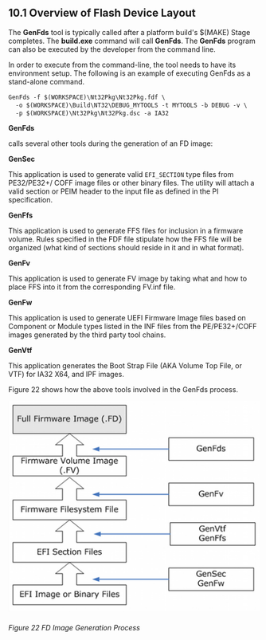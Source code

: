 <!--- @file
  10.1 Overview of Flash Device Layout

  Copyright (c) 2008-2017, Intel Corporation. All rights reserved.<BR>

  Redistribution and use in source (original document form) and 'compiled'
  forms (converted to PDF, epub, HTML and other formats) with or without
  modification, are permitted provided that the following conditions are met:

  1) Redistributions of source code (original document form) must retain the
     above copyright notice, this list of conditions and the following
     disclaimer as the first lines of this file unmodified.

  2) Redistributions in compiled form (transformed to other DTDs, converted to
     PDF, epub, HTML and other formats) must reproduce the above copyright
     notice, this list of conditions and the following disclaimer in the
     documentation and/or other materials provided with the distribution.

  THIS DOCUMENTATION IS PROVIDED BY TIANOCORE PROJECT "AS IS" AND ANY EXPRESS OR
  IMPLIED WARRANTIES, INCLUDING, BUT NOT LIMITED TO, THE IMPLIED WARRANTIES OF
  MERCHANTABILITY AND FITNESS FOR A PARTICULAR PURPOSE ARE DISCLAIMED. IN NO
  EVENT SHALL TIANOCORE PROJECT  BE LIABLE FOR ANY DIRECT, INDIRECT, INCIDENTAL,
  SPECIAL, EXEMPLARY, OR CONSEQUENTIAL DAMAGES (INCLUDING, BUT NOT LIMITED TO,
  PROCUREMENT OF SUBSTITUTE GOODS OR SERVICES; LOSS OF USE, DATA, OR PROFITS;
  OR BUSINESS INTERRUPTION) HOWEVER CAUSED AND ON ANY THEORY OF LIABILITY,
  WHETHER IN CONTRACT, STRICT LIABILITY, OR TORT (INCLUDING NEGLIGENCE OR
  OTHERWISE) ARISING IN ANY WAY OUT OF THE USE OF THIS DOCUMENTATION, EVEN IF
  ADVISED OF THE POSSIBILITY OF SUCH DAMAGE.

-->

## 10.1 Overview of Flash Device Layout

The **GenFds** tool is typically called after a platform build's $(MAKE) Stage
completes. The **build.exe** command will call **GenFds**. The **GenFds**
program can also be executed by the developer from the command line.

In order to execute from the command-line, the tool needs to have its
environment setup. The following is an example of executing GenFds as a
stand-alone command.

```
GenFds -f $(WORKSPACE)\Nt32Pkg\Nt32Pkg.fdf \
  -o $(WORKSPACE)\Build\NT32\DEBUG_MYTOOLS -t MYTOOLS -b DEBUG -v \
  -p $(WORKSPACE)\Nt32Pkg\Nt32Pkg.dsc -a IA32
```

**GenFds**

calls several other tools during the generation of an FD image:

**GenSec**

This application is used to generate valid `EFI_SECTION` type files from
PE32/PE32+/ COFF image files or other binary files. The utility will attach a
valid section or PEIM header to the input file as defined in the PI
specification.

**GenFfs**

This application is used to generate FFS files for inclusion in a firmware
volume. Rules specified in the FDF file stipulate how the FFS file will be
organized (what kind of sections should reside in it and in what format).

**GenFv**

This application is used to generate FV image by taking what and how to place
FFS into it from the corresponding FV.inf file.

**GenFw**

This application is used to generate UEFI Firmware Image files based on
Component or Module types listed in the INF files from the PE/PE32+/COFF images
generated by the third party tool chains.

**GenVtf**

This application generates the Boot Strap File (AKA Volume Top File, or VTF)
for IA32 X64, and IPF images.

Figure 22 shows how the above tools involved in the GenFds process.

![](../media/image22.png)

###### Figure 22 FD Image Generation Process
